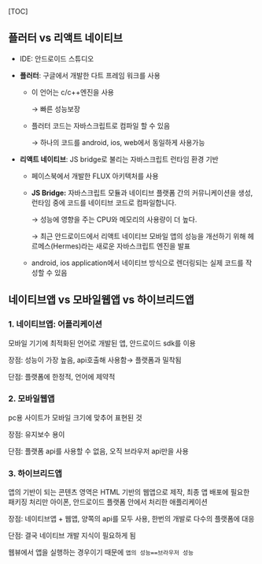 [TOC]



## 플러터 vs 리액트 네이티브

- IDE: 안드로이드 스튜디오

- **플러터**: 구글에서 개발한 다트 프레임 워크를 사용

  - 이 언어는 c/c++엔진을 사용

    → 빠른 성능보장

  - 플러터 코드는 자바스크립트로 컴파일 할 수 있음

    → 하나의 코드를 android, ios, web에서 동일하게 사용가능

- **리액트 네이티브**: JS bridge로 불리는 자바스크립트 런타임 환경 기반

  - 페이스북에서 개발한 FLUX 아키텍처를 사용

  - **JS Bridge:** 자바스크립트 모듈과 네이티브 플랫폼 간의 커뮤니케이션을 생성, 런타임 중에 코드를 네이티브 코드로 컴파일합니다.

    → 성능에 영향을 주는 CPU와 메모리의 사용량이 더 높다.

    → 최근 안드로이드에서 리액트 네이티브 모바일 앱의 성능을 개선하기 위해 헤르메스(Hermes)라는 새로운 자바스크립트 엔진을 발표

  - android, ios application에서 네이티브 방식으로 렌더링되는 실제 코드를 작성할 수 있음

## 네이티브앱 vs 모바일웹앱 vs 하이브리드앱

### 1. 네이티브앱: 어플리케이션

모바일 기기에 최적화된 언어로 개발된 앱, 안드로이드 sdk를 이용

장점: 성능이 가장 높음, api호출해 사용함→ 플랫폼과 밀착됨

단점: 플랫폼에 한정적, 언어에 제약적

### 2. 모바일웹앱

pc용 사이트가 모바일 크기에 맞추어 표현된 것

장점: 유지보수 용이

단점: 플랫폼 api를 사용할 수 없음, 오직 브라우저 api만을 사용

### 3. 하이브리드앱

앱의 기반이 되는 콘텐츠 영역은 HTML 기반의 웹앱으로 제작, 최종 앱 배포에 필요한 패키징 처리만 아이폰, 안드로이드 플랫폼 안에서 처리한 애플리케이션

장점: 네이티브앱 + 웹앱, 양쪽의 api를 모두 사용, 한번의 개발로 다수의 플랫폼에 대응

단점: 결국 네이티브 개발 지식이 필요하게 됨

웹뷰에서 앱을 실행하는 경우이기 때문에 `앱의 성능==브라우저 성능`